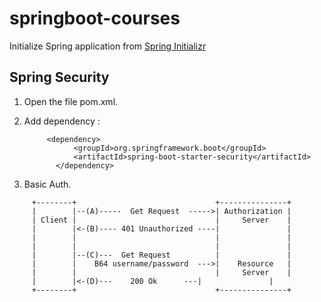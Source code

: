# springboot-courses

Initialize Spring application from [Spring Initializr](https://start.spring.io/) 


## Spring Security
1. Open the file pom.xml.
2. Add dependency :

        	<dependency>
			      <groupId>org.springframework.boot</groupId>
			      <artifactId>spring-boot-starter-security</artifactId>
		      </dependency>

3. Basic Auth.
```
     +--------+                               +---------------+
     |        |--(A)-----  Get Request  ----->| Authorization |
     | Client |                               |     Server    |
     |        |<-(B)---- 401 Unauthorized ----|               |
     |        |                               |               |
     |        |                               |               |
     |        |--(C)---  Get Request          |               |
     |	      |	   B64 username/password  --->|    Resource   |
     |        |                               |     Server    |
     |        |<-(D)---    200 Ok	   ---|               |
     +--------+                               +---------------+
```
